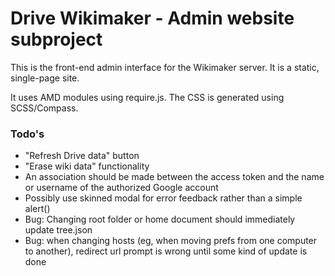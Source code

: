 Drive Wikimaker - Admin website subproject
==========================================

This is the front-end admin interface for the Wikimaker server. It is a static, single-page site.

It uses AMD modules using require.js. The CSS is generated using SCSS/Compass.


### Todo's

- "Refresh Drive data" button
- "Erase wiki data" functionality
- An association should be made between the access token and the name or username of the authorized Google account 
- Possibly use skinned modal for error feedback rather than a simple alert()
- Bug: Changing root folder or home document should immediately update tree.json
- Bug: when changing hosts (eg, when moving prefs from one computer to another), redirect url prompt is wrong until some kind of update is done
